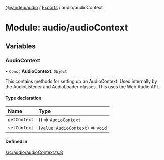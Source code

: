 [@yandeu/audio](../README.md) / [Exports](../modules.md) / audio/audioContext

# Module: audio/audioContext

## Variables

### AudioContext

• `Const` **AudioContext**: `Object`

This contains methods for setting up an AudioContext.
Used internally by the AudioListener and AudioLoader classes.
This uses the Web Audio API.

#### Type declaration

| Name | Type |
| :------ | :------ |
| `getContext` | () => `AudioContext` |
| `setContext` | (`value`: `AudioContext`) => `void` |

#### Defined in

[src/audio/audioContext.ts:8](https://github.com/yandeu/audio/blob/91e099e/src/audio/audioContext.ts#L8)
